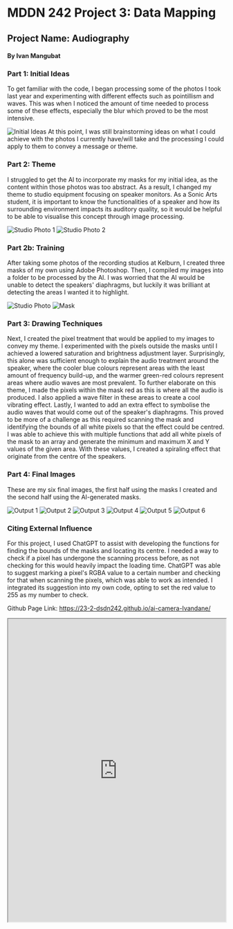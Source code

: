# MDDN 242 Project 3: Data Mapping
## Project Name: Audiography
#### By Ivan Mangubat
### Part 1: Initial Ideas
To get familiar with the code, I began processing some of the photos I took last year and experimenting with different effects such as pointillism and waves. This was when I noticed the amount of time needed to process some of these effects, especially the blur which proved to be the most intensive.

![Initial Ideas](images/image-1.png)
At this point, I was still brainstorming ideas on what I could achieve with the photos I currently have/will take and the processing I could apply to them to convey a message or theme.
### Part 2: Theme
I struggled to get the AI to incorporate my masks for my initial idea, as the content within those photos was too abstract. As a result, I changed my theme to studio equipment focusing on speaker monitors. As a Sonic Arts student, it is important to know the functionalities of a speaker and how its surrounding environment impacts its auditory quality, so it would be helpful to be able to visualise this concept through image processing.

![Studio Photo 1](images/image-2.jpg)
![Studio Photo 2](images/image-3.jpg)
### Part 2b: Training
After taking some photos of the recording studios at Kelburn, I created three masks of my own using Adobe Photoshop. Then, I compiled my images into a folder to be processed by the AI. I was worried that the AI would be unable to detect the speakers' diaphragms, but luckily it was brilliant at detecting the areas I wanted it to highlight.

![Studio Photo](images/image-4.jpg)
![Mask](images/image-5.png)
### Part 3: Drawing Techniques
Next, I created the pixel treatment that would be applied to my images to convey my theme. I experimented with the pixels outside the masks until I achieved a lowered saturation and brightness adjustment layer. Surprisingly, this alone was sufficient enough to explain the audio treatment around the speaker, where the cooler blue colours represent areas with the least amount of frequency build-up, and the warmer green-red colours represent areas where audio waves are most prevalent.
To further elaborate on this theme, I made the pixels within the mask red as this is where all the audio is produced. I also applied a wave filter in these areas to create a cool vibrating effect.
Lastly, I wanted to add an extra effect to symbolise the audio waves that would come out of the speaker's diaphragms. This proved to be more of a challenge as this required scanning the mask and identifying the bounds of all white pixels so that the effect could be centred. I was able to achieve this with multiple functions that add all white pixels of the mask to an array and generate the minimum and maximum X and Y values of the given area. With these values, I created a spiraling effect that originate from the centre of the speakers.
### Part 4: Final Images
These are my six final images, the first half using the masks I created and the second half using the AI-generated masks.

![Output 1](output_1.png)
![Output 2](output_2.png)
![Output 3](output_3.png)
![Output 4](output_4.png)
![Output 5](output_5.png)
![Output 6](output_6.png)
### Citing External Influence
For this project, I used ChatGPT to assist with developing the functions for finding the bounds of the masks and locating its centre. I needed a way to check if a pixel has undergone the scanning process before, as not checking for this would heavily impact the loading time. ChatGPT was able to suggest marking a pixel's RGBA value to a certain number and checking for that when scanning the pixels, which was able to work as intended. I integrated its suggestion into my own code, opting to set the red value to 255 as my number to check.

Github Page Link: https://23-2-dsdn242.github.io/ai-camera-Ivandane/
<p><iframe title="GitHub Page" src="https://23-2-dsdn242.github.io/ai-camera-Ivandane/" width="100%" height="700px&quot;"></iframe></p>